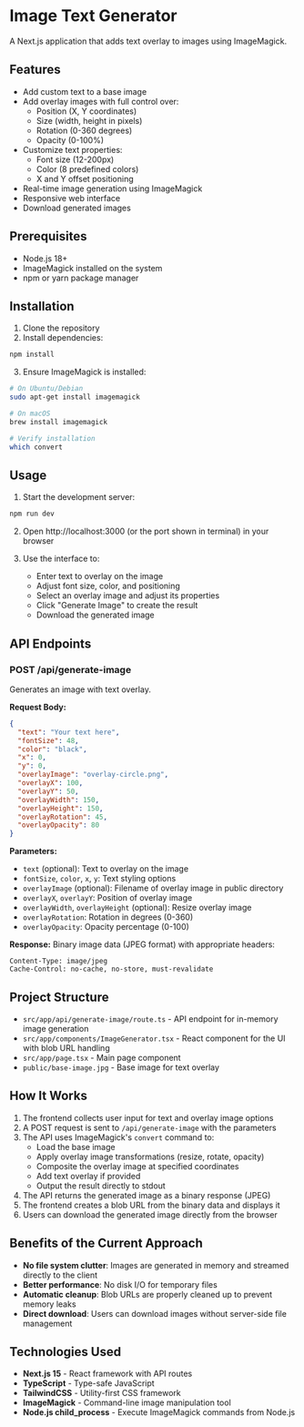 # Image Text Generator

A Next.js application that adds text overlay to images using ImageMagick.

## Features

- Add custom text to a base image
- Add overlay images with full control over:
  - Position (X, Y coordinates)
  - Size (width, height in pixels)
  - Rotation (0-360 degrees)
  - Opacity (0-100%)
- Customize text properties:
  - Font size (12-200px)
  - Color (8 predefined colors)
  - X and Y offset positioning
- Real-time image generation using ImageMagick
- Responsive web interface
- Download generated images

## Prerequisites

- Node.js 18+ 
- ImageMagick installed on the system
- npm or yarn package manager

## Installation

1. Clone the repository
2. Install dependencies:
```bash
npm install
```

3. Ensure ImageMagick is installed:
```bash
# On Ubuntu/Debian
sudo apt-get install imagemagick

# On macOS
brew install imagemagick

# Verify installation
which convert
```

## Usage

1. Start the development server:
```bash
npm run dev
```

2. Open http://localhost:3000 (or the port shown in terminal) in your browser

3. Use the interface to:
   - Enter text to overlay on the image
   - Adjust font size, color, and positioning
   - Select an overlay image and adjust its properties
   - Click "Generate Image" to create the result
   - Download the generated image

## API Endpoints

### POST /api/generate-image

Generates an image with text overlay.

**Request Body:**
```json
{
  "text": "Your text here",
  "fontSize": 48,
  "color": "black",
  "x": 0,
  "y": 0,
  "overlayImage": "overlay-circle.png",
  "overlayX": 100,
  "overlayY": 50,
  "overlayWidth": 150,
  "overlayHeight": 150,
  "overlayRotation": 45,
  "overlayOpacity": 80
}
```

**Parameters:**
- `text` (optional): Text to overlay on the image
- `fontSize`, `color`, `x`, `y`: Text styling options
- `overlayImage` (optional): Filename of overlay image in public directory
- `overlayX`, `overlayY`: Position of overlay image
- `overlayWidth`, `overlayHeight` (optional): Resize overlay image
- `overlayRotation`: Rotation in degrees (0-360)
- `overlayOpacity`: Opacity percentage (0-100)

**Response:**
Binary image data (JPEG format) with appropriate headers:
```
Content-Type: image/jpeg
Cache-Control: no-cache, no-store, must-revalidate
```

## Project Structure

- `src/app/api/generate-image/route.ts` - API endpoint for in-memory image generation
- `src/app/components/ImageGenerator.tsx` - React component for the UI with blob URL handling
- `src/app/page.tsx` - Main page component
- `public/base-image.jpg` - Base image for text overlay

## How It Works

1. The frontend collects user input for text and overlay image options
2. A POST request is sent to `/api/generate-image` with the parameters
3. The API uses ImageMagick's `convert` command to:
   - Load the base image
   - Apply overlay image transformations (resize, rotate, opacity)
   - Composite the overlay image at specified coordinates
   - Add text overlay if provided
   - Output the result directly to stdout
4. The API returns the generated image as a binary response (JPEG)
5. The frontend creates a blob URL from the binary data and displays it
6. Users can download the generated image directly from the browser

## Benefits of the Current Approach

- **No file system clutter**: Images are generated in memory and streamed directly to the client
- **Better performance**: No disk I/O for temporary files
- **Automatic cleanup**: Blob URLs are properly cleaned up to prevent memory leaks
- **Direct download**: Users can download images without server-side file management

## Technologies Used

- **Next.js 15** - React framework with API routes
- **TypeScript** - Type-safe JavaScript
- **TailwindCSS** - Utility-first CSS framework
- **ImageMagick** - Command-line image manipulation tool
- **Node.js child_process** - Execute ImageMagick commands from Node.js
